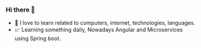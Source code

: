 ### Hi there 👋

- 👾 I love to learn related to computers, internet, technologies, languages.
- 📈 Learning something daily, Nowadays Angular and Microservices using Spring boot.
<!--

- 📫 Feel free to connect with me on my other [online profiles.](https://linktr.ee/) 
-->

<!--
**dishantkkk/dishantkkk** is a ✨ _special_ ✨ repository because its `README.md` (this file) appears on your GitHub profile.

Here are some ideas to get you started:

- 🔭 I’m currently working on ...
- 🌱 I’m currently learning ...
- 👯 I’m looking to collaborate on ...
- 🤔 I’m looking for help with ...
- 💬 Ask me about ...
- 📫 How to reach me: ...
- 😄 Pronouns: ...
- ⚡ Fun fact: ...
-->
